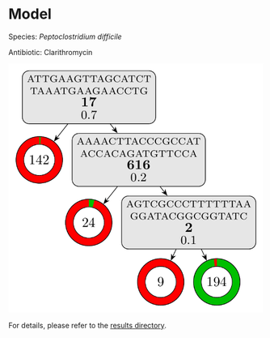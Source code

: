 
# Model

Species: *Peptoclostridium difficile*

Antibiotic: Clarithromycin

<a href="./model.pdf"><img src="./model.png" /></a>

For details, please refer to the [results directory](../../../../../results/cart_b/peptoclostridium%20difficile/clarithromycin/repeat_5/).

